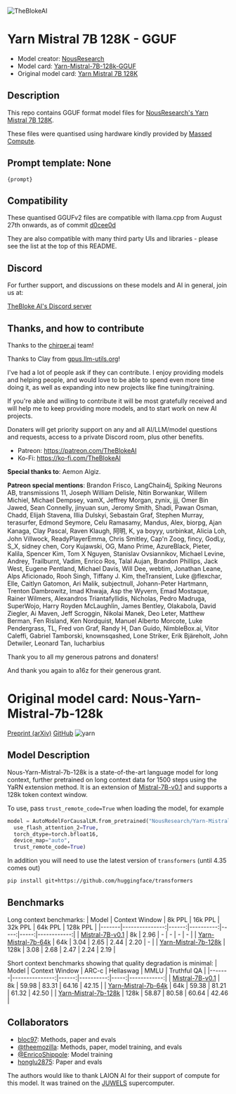 ![TheBlokeAI](https://i.imgur.com/EBdldam.jpg)


# Yarn Mistral 7B 128K - GGUF
- Model creator: [NousResearch](https://huggingface.co/NousResearch)
- Model card: [Yarn-Mistral-7B-128k-GGUF](https://huggingface.co/TheBloke/Yarn-Mistral-7B-128k-GGUF)
- Original model card: [Yarn Mistral 7B 128K](https://huggingface.co/NousResearch/Yarn-Mistral-7b-128k)

## Description

This repo contains GGUF format model files for [NousResearch's Yarn Mistral 7B 128K](https://huggingface.co/NousResearch/Yarn-Mistral-7b-128k).

These files were quantised using hardware kindly provided by [Massed Compute](https://massedcompute.com/).


## Prompt template: None

```
{prompt}

```

## Compatibility

These quantised GGUFv2 files are compatible with llama.cpp from August 27th onwards, as of commit [d0cee0d](https://github.com/ggerganov/llama.cpp/commit/d0cee0d36d5be95a0d9088b674dbb27354107221)

They are also compatible with many third party UIs and libraries - please see the list at the top of this README.

## Discord

For further support, and discussions on these models and AI in general, join us at:

[TheBloke AI's Discord server](https://discord.gg/theblokeai)

## Thanks, and how to contribute

Thanks to the [chirper.ai](https://chirper.ai) team!

Thanks to Clay from [gpus.llm-utils.org](llm-utils)!

I've had a lot of people ask if they can contribute. I enjoy providing models and helping people, and would love to be able to spend even more time doing it, as well as expanding into new projects like fine tuning/training.

If you're able and willing to contribute it will be most gratefully received and will help me to keep providing more models, and to start work on new AI projects.

Donaters will get priority support on any and all AI/LLM/model questions and requests, access to a private Discord room, plus other benefits.

* Patreon: https://patreon.com/TheBlokeAI
* Ko-Fi: https://ko-fi.com/TheBlokeAI

**Special thanks to**: Aemon Algiz.

**Patreon special mentions**: Brandon Frisco, LangChain4j, Spiking Neurons AB, transmissions 11, Joseph William Delisle, Nitin Borwankar, Willem Michiel, Michael Dempsey, vamX, Jeffrey Morgan, zynix, jjj, Omer Bin Jawed, Sean Connelly, jinyuan sun, Jeromy Smith, Shadi, Pawan Osman, Chadd, Elijah Stavena, Illia Dulskyi, Sebastain Graf, Stephen Murray, terasurfer, Edmond Seymore, Celu Ramasamy, Mandus, Alex, biorpg, Ajan Kanaga, Clay Pascal, Raven Klaugh, 阿明, K, ya boyyy, usrbinkat, Alicia Loh, John Villwock, ReadyPlayerEmma, Chris Smitley, Cap'n Zoog, fincy, GodLy, S_X, sidney chen, Cory Kujawski, OG, Mano Prime, AzureBlack, Pieter, Kalila, Spencer Kim, Tom X Nguyen, Stanislav Ovsiannikov, Michael Levine, Andrey, Trailburnt, Vadim, Enrico Ros, Talal Aujan, Brandon Phillips, Jack West, Eugene Pentland, Michael Davis, Will Dee, webtim, Jonathan Leane, Alps Aficionado, Rooh Singh, Tiffany J. Kim, theTransient, Luke @flexchar, Elle, Caitlyn Gatomon, Ari Malik, subjectnull, Johann-Peter Hartmann, Trenton Dambrowitz, Imad Khwaja, Asp the Wyvern, Emad Mostaque, Rainer Wilmers, Alexandros Triantafyllidis, Nicholas, Pedro Madruga, SuperWojo, Harry Royden McLaughlin, James Bentley, Olakabola, David Ziegler, Ai Maven, Jeff Scroggin, Nikolai Manek, Deo Leter, Matthew Berman, Fen Risland, Ken Nordquist, Manuel Alberto Morcote, Luke Pendergrass, TL, Fred von Graf, Randy H, Dan Guido, NimbleBox.ai, Vitor Caleffi, Gabriel Tamborski, knownsqashed, Lone Striker, Erik Bjäreholt, John Detwiler, Leonard Tan, Iucharbius


Thank you to all my generous patrons and donaters!

And thank you again to a16z for their generous grant.


# Original model card: Nous-Yarn-Mistral-7b-128k

[Preprint (arXiv)](https://arxiv.org/abs/2309.00071)
[GitHub](https://github.com/jquesnelle/yarn)
![yarn](https://raw.githubusercontent.com/jquesnelle/yarn/mistral/data/proofpile-long-small-mistral.csv.png)

## Model Description

Nous-Yarn-Mistral-7b-128k is a state-of-the-art language model for long context, further pretrained on long context data for 1500 steps using the YaRN extension method.
It is an extension of [Mistral-7B-v0.1](https://huggingface.co/mistralai/Mistral-7B-v0.1) and supports a 128k token context window.

To use, pass `trust_remote_code=True` when loading the model, for example

```python
model = AutoModelForCausalLM.from_pretrained("NousResearch/Yarn-Mistral-7b-128k",
  use_flash_attention_2=True,
  torch_dtype=torch.bfloat16,
  device_map="auto",
  trust_remote_code=True)
```

In addition you will need to use the latest version of `transformers` (until 4.35 comes out)
```sh
pip install git+https://github.com/huggingface/transformers
```

## Benchmarks

Long context benchmarks:
| Model | Context Window | 8k PPL | 16k PPL | 32k PPL | 64k PPL | 128k PPL |
|-------|---------------:|------:|----------:|-----:|-----:|------------:|
| [Mistral-7B-v0.1](https://huggingface.co/mistralai/Mistral-7B-v0.1) | 8k | 2.96 | - | - | - | - |
| [Yarn-Mistral-7b-64k](https://huggingface.co/NousResearch/Yarn-Mistral-7b-64k) | 64k | 3.04 | 2.65 | 2.44 | 2.20 | - |
| [Yarn-Mistral-7b-128k](https://huggingface.co/NousResearch/Yarn-Mistral-7b-128k) | 128k | 3.08 | 2.68 | 2.47 | 2.24 | 2.19 |

Short context benchmarks showing that quality degradation is minimal:
| Model | Context Window | ARC-c | Hellaswag | MMLU | Truthful QA |
|-------|---------------:|------:|----------:|-----:|------------:|
| [Mistral-7B-v0.1](https://huggingface.co/mistralai/Mistral-7B-v0.1) | 8k | 59.98 | 83.31 | 64.16 | 42.15 |
| [Yarn-Mistral-7b-64k](https://huggingface.co/NousResearch/Yarn-Mistral-7b-64k) | 64k | 59.38 | 81.21 | 61.32 | 42.50 |
| [Yarn-Mistral-7b-128k](https://huggingface.co/NousResearch/Yarn-Mistral-7b-128k) | 128k | 58.87 | 80.58 | 60.64 | 42.46 |

## Collaborators

 - [bloc97](https://github.com/bloc97): Methods, paper and evals
 - [@theemozilla](https://twitter.com/theemozilla): Methods, paper, model training, and evals
 - [@EnricoShippole](https://twitter.com/EnricoShippole): Model training
 - [honglu2875](https://github.com/honglu2875): Paper and evals

The authors would like to thank LAION AI for their support of compute for this model.
It was trained on the [JUWELS](https://www.fz-juelich.de/en/ias/jsc/systems/supercomputers/juwels) supercomputer.
